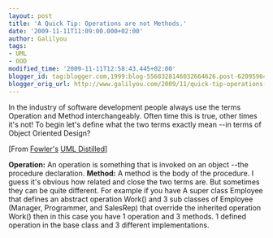 ```yaml
---
layout: post
title: 'A Quick Tip: Operations are not Methods.'
date: '2009-11-11T11:09:00.000+02:00'
author: Galilyou
tags:
- UML
- OOD
modified_time: '2009-11-11T12:58:43.445+02:00'
blogger_id: tag:blogger.com,1999:blog-5568328146032664626.post-6209596458542052741
blogger_orig_url: http://www.galilyou.com/2009/11/quick-tip-operations-are-not-methods.html
---
```


In the industry of software development people always use the terms Operation and Method interchangeably. Often time this is true, other times it's not!
To begin let's define what the two terms exactly mean --in terms of Object Oriented Design?

[From <a href="http://www.martinfowler.com/bliki/">Fowler's</a> <a href="http://www.amazon.com/UML-Distilled-Standard-Modeling-Language/dp/020165783X">UML Distilled</a>]

<b>Operation:</b>
      An operation is something that is invoked on an object --the procedure declaration.
<b>Method:</b>
    A method is the body of the procedure.
I guess it's obvious how related and close the two terms are. But sometimes they can be quite different.
For example if you have A super class Employee that defines an abstract operation Work() and 3 sub classes of Employee (Manager, Programmer, and SalesRep) that override the inherited operation Work() then in this case you have 1 operation and 3 methods. 1 defined operation in the base class and 3 different implementations.